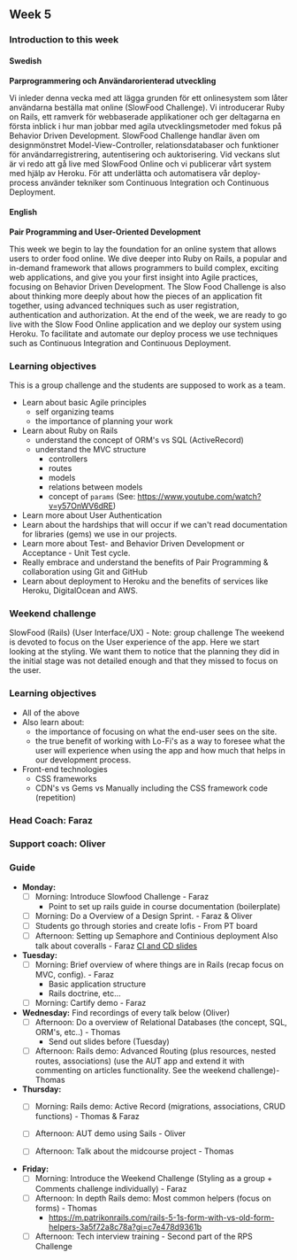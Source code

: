 ## Week 5
### Introduction to this week

#### Swedish
**Parprogrammering och Användarorienterad utveckling**

Vi inleder denna vecka med att lägga grunden för ett onlinesystem som låter användarna beställa mat online (SlowFood Challenge). Vi introducerar Ruby on Rails, ett ramverk för webbaserade applikationer och ger deltagarna en första inblick i hur man jobbar med agila utvecklingsmetoder med fokus på Behavior Driven Development. SlowFood Challenge handlar även om designmönstret Model-View-Controller, relationsdatabaser och funktioner för användarregistrering, autentisering och auktorisering. Vid veckans slut är vi redo att gå live med SlowFood Online och vi publicerar vårt system med hjälp av Heroku. För att underlätta och automatisera vår deploy-process använder tekniker som Continuous Integration och Continuous Deployment.

#### English
**Pair Programming and User-Oriented Development**

This week we begin to lay the foundation for an online system that allows users to order food online. We dive deeper into Ruby on Rails,  a popular and in-demand framework that allows programmers to build complex, exciting web applications, and give you your first insight into Agile practices, focusing on Behavior Driven Development. The Slow Food Challenge is also about thinking more deeply about how the pieces of an application fit together, using advanced techniques such as user registration, authentication and authorization. At the end of the week, we are ready to go live with the Slow Food Online application and we deploy our system using Heroku. To facilitate and automate our deploy process we use techniques such as Continuous Integration and Continuous Deployment.


### Learning objectives
This is a group challenge and the students are supposed to work as a team.
* Learn about basic Agile principles
  - self organizing teams
  - the importance of planning your work
* Learn about Ruby on Rails
  - understand the concept of ORM's vs SQL (ActiveRecord)
  - understand the MVC structure
    - controllers
    - routes
    - models
    - relations between models
    - concept of `params` (See: https://www.youtube.com/watch?v=y57OnWV6dRE)
* Learn more about User Authentication
* Learn about the hardships that will occur if we can't read documentation for libraries (gems) we use in our projects.
* Learn more about Test- and Behavior Driven Development or Acceptance - Unit Test cycle.
* Really embrace and understand the benefits of Pair Programming & collaboration using Git and GitHub
* Learn about deployment to Heroku and the benefits of services like Heroku, DigitalOcean and AWS.

### Weekend challenge
SlowFood (Rails) (User Interface/UX) - Note: group challenge
The weekend is devoted to focus on the User experience of the app. Here we start looking at the styling. We want them to notice that the planning they did in the initial stage was not detailed enough and that they missed to focus on the user.

### Learning objectives
* All of the above
* Also learn about:
  - the importance of focusing on what the end-user sees on the site.
  - the true benefit of working with Lo-Fi's as a way to foresee what the user will experience when using the app and how much that helps in our development process.
* Front-end technologies
  - CSS frameworks
  - CDN's vs Gems vs Manually including the CSS framework code (repetition)

### Head Coach: Faraz
### Support coach: Oliver
### Guide
- **Monday:**
  - [ ] Morning: Introduce Slowfood Challenge - Faraz
    - Point to set up rails guide in course documentation (boilerplate)
  - [ ] Morning: Do a Overview of a Design Sprint. - Faraz & Oliver
  - [ ] Students go through stories and create lofis - From PT board
  - [ ] Afternoon: Setting up Semaphore and Continious deployment Also talk about coveralls - Faraz [CI and CD slides](https://docs.google.com/presentation/d/1Y0YBeRV9Da9exfEQXZFyJob0d6pbBKofPj3fjHp_yMQ/edit#slide=id.p9)
  
- **Tuesday:**
  - [ ] Morning: Brief overview of where things are in Rails (recap focus on MVC, config). - Faraz
      - Basic application structure
      - Rails doctrine, etc...
  - [ ] Morning: Cartify demo - Faraz

- **Wednesday:** Find recordings of every talk below (Oliver) 
  - [ ] Afternoon: Do a overview of Relational Databases (the concept, SQL, ORM's, etc..) - Thomas
    - Send out slides before (Tuesday)
  - [ ] Afternoon: Rails demo: Advanced Routing (plus resources, nested routes, associations) (use the AUT app and extend it with commenting on articles functionality. See the weekend challenge)- Thomas

- **Thursday:**
    - [ ] Morning: Rails demo: Active Record (migrations, associations, CRUD functions) - Thomas & Faraz
    - [ ] Afternoon: AUT demo using Sails - Oliver
    - [ ] Afternoon: Talk about the midcourse project - Thomas


- **Friday:**
  - [ ] Morning: Introduce the Weekend Challenge (Styling as a group + Comments challenge individually) - Faraz
  - [ ] Afternoon: In depth Rails demo: Most common helpers (focus on forms) - Thomas
    - https://m.patrikonrails.com/rails-5-1s-form-with-vs-old-form-helpers-3a5f72a8c78a?gi=c7e478d9361b
  - [ ] Afternoon: Tech interview training - Second part of the RPS Challenge
